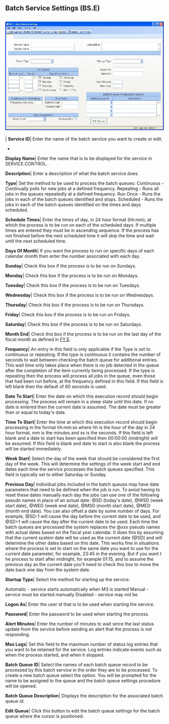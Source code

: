 ## Batch Service Settings (BS.E)
<PageHeader />

##

![](./BS-E-1.jpg)

| **Service ID**|  Enter the name of the batch service you want to create or
edit.

-  
**Display Name**|  Enter the name that is to be displayed for the service in
SERVICE.CONTROL.

**Description**|  Enter a description of what the batch service does.

**Type**|  Set the method to be used to process the batch queues:
Continuous - Continually polls for new jobs at a defined frequency.
Repeating - Runs all jobs in the queues repeatedly at a defined frequency.
Run Once - Runs the jobs in each of the batch queues identified and stops.
Scheduled - Runs the jobs in each of the batch queues identified on the times
and days scheduled.

**Schedule Times**|  Enter the times of day, in 24 hour format (hh:mm), at
which the process is to be run on each of the scheduled days. If multiple
times are entered they must be in ascending sequence. If the process has not
finished before the next scheduled time it will skip the time and wait until
the next scheduled time.

**Days Of Month**|  If you want the process to run on specific days of each
calendar month then enter the number associated with each day.

**Sunday**|  Check this box if the process is to be run on Sundays.

**Monday**|  Check this box if the process is to be run on Mondays.

**Tuesday**|  Check this box if the process is to be run on Tuesdays.

**Wednesday**|  Check this box if the process is to be run on Wednesdays.

**Thursday**|  Check this box if the process is to be run on Thursdays.

**Friday**|  Check this box if the process is to be run on Fridays.

**Saturday**|  Check this box if the process is to be run on Saturdays.

**Month End**|  Check this box if the process is to be run on the last day of
the fiscal month as defined in [FY.E](../FY-E/README.md).

**Frequency**|  An entry in this field is only applicable if the Type is set
to continuous or repeating. If the type is continuous it contains the number
of seconds to wait between checking the batch queue for additional entries.
This wait time only takes place when there is no job detected in the queue
after the completion of the item currently being processed. If the type is
repeating then the process will process all jobs in the queue, even those that
had been run before, at the frequency defined in this field. If this field is
left blank then the default of 60 seconds is used.

**Date To Start**|  Enter the date on which this execution record should begin
processing. The process will remain in a sleep state until this date. If no
date is entered then the current date is assumed. The date must be greater
than or equal to today's date.

**Time To Start**|  Enter the time at which this execution record should begin
processing in the format hh:mm:ss where hh is the hour of the day in 24 hour
format, mm is the minutes and ss is the seconds. If this field is left blank
and a date to start has been specified then 00:00:00 (midnight) will be
assumed. If this field is blank and date to start is also blank the process
will be started immediately.

**Week Start**|  Select the day of the week that should be considered the
first day of the week. This will determine the settings of the week start and
end dates each time the service processes the batch queues specified. This
field is typically set to either Saturday or Sunday.

**Previous Day**|  Individual jobs included in the batch queues may have date
parameters that need to be defined when the job is run. To aviod having to
reset these dates manually each day the jobs can use one of the following
pseudo names in place of an actual date: @SD (today's date), @WSD (week start
date), @WED (week end date), @MSD (month start date), @MED (month end date).
You can also offset a date by some number of days. For example, @SD-1 will
cause the day before the current date to be used, and @SD+1 will cause the day
after the current date to be used. Each time the batch queues are processed
the system replaces the @xxx pseudo names with actual dates based on the
fiscal year calendar. It does this by assuming that the current system date
will be used as the current date (@SD) and will determine the other dates
based on this date. This works fine in situations where the process is set to
start on the same date you want to use for the current date parameter, for
example, 23:45 in the evening. But if you want t
he process to start after midnight, for example 01:15, and to assume the
previous day as the current date you'll need to check this box to move the
date back one day from the system date.

**Startup Type**|  Select the method for starting up the service:

Automatic - service starts automatically when M3 is started
Manual - service must be started manually
Disabled - service may not be

**Logon As**|  Enter the user id that is to be used when starting the service.

**Password**|  Enter the password to be used when starting the process.

**Alert Minutes**|  Enter the number of minutes to wait since the last status
update from the service before sending an alert that the process is not
responding.

**Max Logs**|  Set this field to the maximum number of status log entries that
you want to be retained for the service. Log entries indicate events such as
when the process started, and when it stopped.

**Batch Queue ID**|  Select the names of each batch queue record to be
processed by this batch service in the order they are to be processed. To
create a new batch queue select the  option. You will be prompted for the name
to be assigned to the queue and the batch queue settings procedure will be
opened.

**Batch Queue Description**|  Displays the description for the associated
batch queue id.

**Edit Queue**|  Click this button to edit the batch queue settings for the
batch queue where the cursor is positioned.


<badge text= "Version 8.10.57 " vertical="middle" />

<PageFooter />
